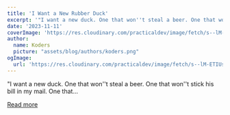 ```yaml
---
title: 'I Want a New Rubber Duck'
excerpt: '"I want a new duck. One that won''t steal a beer. One that won''t stick his bill in my mail. One that...'
date: '2023-11-11'
coverImage: 'https://res.cloudinary.com/practicaldev/image/fetch/s--lM-ETIUs--/c_imagga_scale,f_auto,fl_progressive,h_420,q_auto,w_1000/https://dev-to-uploads.s3.amazonaws.com/uploads/articles/b1vsk9pimfm02xm3gjnv.jpg'
author:
  name: Koders
  picture: "assets/blog/authors/koders.png"
ogImage:
  url: 'https://res.cloudinary.com/practicaldev/image/fetch/s--lM-ETIUs--/c_imagga_scale,f_auto,fl_progressive,h_420,q_auto,w_1000/https://dev-to-uploads.s3.amazonaws.com/uploads/articles/b1vsk9pimfm02xm3gjnv.jpg'
---
```


"I want a new duck. One that won''t steal a beer. One that won''t stick his bill in my mail. One that...

[Read more](https://dev.to/jarvisscript/i-want-a-new-rubber-duck-31mb)
